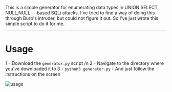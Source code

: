 This is a simple generator for enumerating data types in UNION SELECT NULL,NULL -- based SQLi attacks.
I've tried to find a way of doing this through Burp's intruder, but could not figure it out. So I've just wrote this simple script to do it for me.

---

# Usage
1 - Download the `generator.py` script /n
2 - Navigate to the directory where you've downloaded it to
3 - `python3 generator.py` - And just follow the instructions on the screen

![usage](https://github.com/user-attachments/assets/fcb47bd4-e6e6-4252-bf6c-ee4239470e9e)

